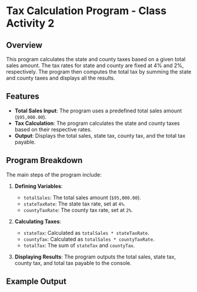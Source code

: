 # Tax Calculation Program - Class Activity 2

## Overview

This program calculates the state and county taxes based on a given total sales amount. The tax rates for state and county are fixed at 4% and 2%, respectively. The program then computes the total tax by summing the state and county taxes and displays all the results.

## Features

- **Total Sales Input**: The program uses a predefined total sales amount (`$95,000.00`).
- **Tax Calculation**: The program calculates the state and county taxes based on their respective rates.
- **Output**: Displays the total sales, state tax, county tax, and the total tax payable.

## Program Breakdown

The main steps of the program include:
1. **Defining Variables**:
   - `totalSales`: The total sales amount (`$95,000.00`).
   - `stateTaxRate`: The state tax rate, set at `4%`.
   - `countyTaxRate`: The county tax rate, set at `2%`.
   
2. **Calculating Taxes**:
   - `stateTax`: Calculated as `totalSales * stateTaxRate`.
   - `countyTax`: Calculated as `totalSales * countyTaxRate`.
   - `totalTax`: The sum of `stateTax` and `countyTax`.
   
3. **Displaying Results**:
   The program outputs the total sales, state tax, county tax, and total tax payable to the console.

## Example Output

